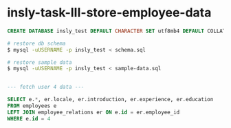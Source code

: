 # insly-task-III-store-employee-data


```sql
CREATE DATABASE insly_test DEFAULT CHARACTER SET utf8mb4 DEFAULT COLLATE utf8mb4_unicode_ci;
```

```bash
# restore db schema
$ mysql -uUSERNAME -p insly_test < schema.sql

# restore sample data
$ mysql -uUSERNAME -p insly_test < sample-data.sql
```

```sql

--- fetch user 4 data ---

SELECT e.*, er.locale, er.introduction, er.experience, er.education
FROM employees e
LEFT JOIN employee_relations er ON e.id = er.employee_id
WHERE e.id = 4

```